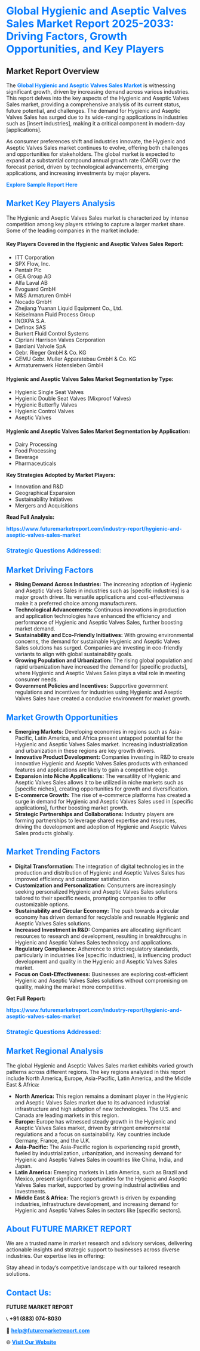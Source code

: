 <h1 style="color: #007BFF;">Global Hygienic and Aseptic Valves Sales Market Report 2025-2033: Driving Factors, Growth Opportunities, and Key Players</h1>

<section id="overview">
<h2>Market Report Overview</h2>
<p>The <a href="https://www.futuremarketreport.com/industry-report/hygienic-and-aseptic-valves-sales-market" style="color: #007BFF; text-decoration: none;"><strong>Global Hygienic and Aseptic Valves Sales Market</strong></a> is witnessing significant growth, driven by increasing demand across various industries. This report delves into the key aspects of the Hygienic and Aseptic Valves Sales market, providing a comprehensive analysis of its current status, future potential, and challenges. The demand for Hygienic and Aseptic Valves Sales has surged due to its wide-ranging applications in industries such as [insert industries], making it a critical component in modern-day [applications].</p>
<p>As consumer preferences shift and industries innovate, the Hygienic and Aseptic Valves Sales market continues to evolve, offering both challenges and opportunities for stakeholders. The global market is expected to expand at a substantial compound annual growth rate (CAGR) over the forecast period, driven by technological advancements, emerging applications, and increasing investments by major players.</p>
</section>

<section id="overview">
<p><a href="https://www.futuremarketreport.com/request-sample/reportId=104175" style="color: #007BFF; text-decoration: none;"><strong>Explore Sample Report Here</strong></a></p>
</section>

<section id="key-players">
<h2 style="color: #007BFF;">Market Key Players Analysis</h2>
<p>The Hygienic and Aseptic Valves Sales market is characterized by intense competition among key players striving to capture a larger market share. Some of the leading companies in the market include:</p>
<h4>Key Players Covered in the Hygienic and Aseptic Valves Sales Report:</h4>
<ul><li>ITT Corporation</li><li>SPX Flow, Inc.</li><li>Pentair Plc</li><li>GEA Group AG</li><li>Alfa Laval AB</li><li>Evoguard GmbH</li><li>M&amp;S Armaturen GmbH</li><li>Nocado GmbH</li><li>Zhejiang Yuanan Liquid Equipment Co., Ltd.</li><li>Keiselmann Fluid Process Group</li><li>INOXPA S.A.</li><li>Definox SAS</li><li>Burkert Fluid Control Systems</li><li>Cipriani Harrison Valves Corporation</li><li>Bardiani Valvole SpA</li><li>Gebr. Rieger GmbH &amp; Co. KG</li><li>GEMU Gebr. Muller Apparatebau GmbH &amp; Co. KG</li><li>Armaturenwerk Hotensleben GmbH</li></ul>
<h4>Hygienic and Aseptic Valves Sales Market Segmentation by Type:</h4>
<ul><li>Hygienic Single Seat Valves</li><li>Hygienic Double Seat Valves (Mixproof Valves)</li><li>Hygienic Butterfly Valves</li><li>Hygienic Control Valves</li><li>Aseptic Valves</li></ul>

<h4>Hygienic and Aseptic Valves Sales Market Segmentation by Application:</h4>
<ul><li>Dairy Processing</li><li>Food Processing</li><li>Beverage</li><li>Pharmaceuticals</li></ul>
<p><strong>Key Strategies Adopted by Market Players:</strong></p>
<ul>
<li>Innovation and R&D</li>
<li>Geographical Expansion</li>
<li>Sustainability Initiatives</li>
<li>Mergers and Acquisitions</li>
</ul>
</section>

<section>
<p><strong>Read Full Analysis: </strong></p><a href="https://www.futuremarketreport.com/industry-report/hygienic-and-aseptic-valves-sales-market" style="color: #007BFF; text-decoration: none;"><strong>https://www.futuremarketreport.com/industry-report/hygienic-and-aseptic-valves-sales-market</strong></a>
<h3 style="color: #007BFF;">Strategic Questions Addressed:</h3>
</section>

<section id="driving-factors">
<h2 style="color: #007BFF;">Market Driving Factors</h2>
<ul>
<li><strong>Rising Demand Across Industries:</strong> The increasing adoption of Hygienic and Aseptic Valves Sales in industries such as [specific industries] is a major growth driver. Its versatile applications and cost-effectiveness make it a preferred choice among manufacturers.</li>
<li><strong>Technological Advancements:</strong> Continuous innovations in production and application technologies have enhanced the efficiency and performance of Hygienic and Aseptic Valves Sales, further boosting market demand.</li>
<li><strong>Sustainability and Eco-Friendly Initiatives:</strong> With growing environmental concerns, the demand for sustainable Hygienic and Aseptic Valves Sales solutions has surged. Companies are investing in eco-friendly variants to align with global sustainability goals.</li>
<li><strong>Growing Population and Urbanization:</strong> The rising global population and rapid urbanization have increased the demand for [specific products], where Hygienic and Aseptic Valves Sales plays a vital role in meeting consumer needs.</li>
<li><strong>Government Policies and Incentives:</strong> Supportive government regulations and incentives for industries using Hygienic and Aseptic Valves Sales have created a conducive environment for market growth.</li>
</ul>
</section>

<section id="growth-opportunities">
<h2 style="color: #007BFF;">Market Growth Opportunities</h2>
<ul>
<li><strong>Emerging Markets:</strong> Developing economies in regions such as Asia-Pacific, Latin America, and Africa present untapped potential for the Hygienic and Aseptic Valves Sales market. Increasing industrialization and urbanization in these regions are key growth drivers.</li>
<li><strong>Innovative Product Development:</strong> Companies investing in R&D to create innovative Hygienic and Aseptic Valves Sales products with enhanced features and applications are likely to gain a competitive edge.</li>
<li><strong>Expansion into Niche Applications:</strong> The versatility of Hygienic and Aseptic Valves Sales allows it to be utilized in niche markets such as [specific niches], creating opportunities for growth and diversification.</li>
<li><strong>E-commerce Growth:</strong> The rise of e-commerce platforms has created a surge in demand for Hygienic and Aseptic Valves Sales used in [specific applications], further boosting market growth.</li>
<li><strong>Strategic Partnerships and Collaborations:</strong> Industry players are forming partnerships to leverage shared expertise and resources, driving the development and adoption of Hygienic and Aseptic Valves Sales products globally.</li>
</ul>
</section>

<section id="trending-factors">
<h2 style="color: #007BFF;">Market Trending Factors</h2>
<ul>
<li><strong>Digital Transformation:</strong> The integration of digital technologies in the production and distribution of Hygienic and Aseptic Valves Sales has improved efficiency and customer satisfaction.</li>
<li><strong>Customization and Personalization:</strong> Consumers are increasingly seeking personalized Hygienic and Aseptic Valves Sales solutions tailored to their specific needs, prompting companies to offer customizable options.</li>
<li><strong>Sustainability and Circular Economy:</strong> The push towards a circular economy has driven demand for recyclable and reusable Hygienic and Aseptic Valves Sales solutions.</li>
<li><strong>Increased Investment in R&D:</strong> Companies are allocating significant resources to research and development, resulting in breakthroughs in Hygienic and Aseptic Valves Sales technology and applications.</li>
<li><strong>Regulatory Compliance:</strong> Adherence to strict regulatory standards, particularly in industries like [specific industries], is influencing product development and quality in the Hygienic and Aseptic Valves Sales market.</li>
<li><strong>Focus on Cost-Effectiveness:</strong> Businesses are exploring cost-efficient Hygienic and Aseptic Valves Sales solutions without compromising on quality, making the market more competitive.</li>
</ul>
</section>

<section>
<p><strong>Get Full Report: </strong></p><a href="https://www.futuremarketreport.com/industry-report/hygienic-and-aseptic-valves-sales-market" style="color: #007BFF; text-decoration: none;"><strong>https://www.futuremarketreport.com/industry-report/hygienic-and-aseptic-valves-sales-market</strong></a>
<h3 style="color: #007BFF;">Strategic Questions Addressed:</h3>
</section>


<section id="regional-analysis">
<h2 style="color: #007BFF;">Market Regional Analysis</h2>
<p>The global Hygienic and Aseptic Valves Sales market exhibits varied growth patterns across different regions. The key regions analyzed in this report include North America, Europe, Asia-Pacific, Latin America, and the Middle East & Africa:</p>
<ul>
<li><strong>North America:</strong> This region remains a dominant player in the Hygienic and Aseptic Valves Sales market due to its advanced industrial infrastructure and high adoption of new technologies. The U.S. and Canada are leading markets in this region.</li>
<li><strong>Europe:</strong> Europe has witnessed steady growth in the Hygienic and Aseptic Valves Sales market, driven by stringent environmental regulations and a focus on sustainability. Key countries include Germany, France, and the U.K.</li>
<li><strong>Asia-Pacific:</strong> The Asia-Pacific region is experiencing rapid growth, fueled by industrialization, urbanization, and increasing demand for Hygienic and Aseptic Valves Sales in countries like China, India, and Japan.</li>
<li><strong>Latin America:</strong> Emerging markets in Latin America, such as Brazil and Mexico, present significant opportunities for the Hygienic and Aseptic Valves Sales market, supported by growing industrial activities and investments.</li>
<li><strong>Middle East & Africa:</strong> The region’s growth is driven by expanding industries, infrastructure development, and increasing demand for Hygienic and Aseptic Valves Sales in sectors like [specific sectors].</li>
</ul>
</section>

<footer>
<h2 style="color: #007BFF;">About FUTURE MARKET REPORT</h2>
<p>We are a trusted name in market research and advisory services, delivering actionable insights and strategic support to businesses across diverse industries. Our expertise lies in offering:</p>

<p>Stay ahead in today’s competitive landscape with our tailored research solutions.</p>

<h2 style="color: #007BFF;">Contact Us:</h2>
<p><strong>FUTURE MARKET REPORT</strong></p>
<p>📞 <strong>+91 (883) 074-8030</strong></p>
<p>📧 <strong><a href="mailto:help@futuremarketreport.com" style="color: #007BFF;">help@futuremarketreport.com</a></strong></p>
<p>🌐 <strong><a href="https://www.futuremarketreport.com/" style="color: #007BFF;">Visit Our Website</a></strong></p>
</footer>
